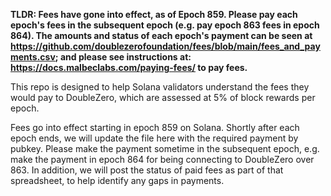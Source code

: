 **TLDR: Fees have gone into effect, as of Epoch 859. Please pay each epoch's fees in the subsequent epoch (e.g. pay epoch 863 fees in epoch 864). The amounts and status of each epoch's payment can be seen at https://github.com/doublezerofoundation/fees/blob/main/fees_and_payments.csv; and please see instructions at: https://docs.malbeclabs.com/paying-fees/ to pay fees.**

This repo is designed to help Solana validators understand the fees they would pay to DoubleZero, which are assessed at 5% of block rewards per epoch.

Fees go into effect starting in epoch 859 on Solana. Shortly after each epoch ends, we will update the file here with the required payment by pubkey. Please make the payment sometime in the subsequent epoch, e.g. make the payment in epoch 864 for being connecting to DoubleZero over 863. In addition, we will post the status of paid fees as part of that spreadsheet, to help identify any gaps in payments.
